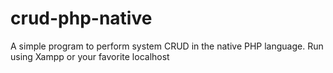 # crud-php-native
A simple program to perform system CRUD in the native PHP language.
Run using Xampp or your favorite localhost
